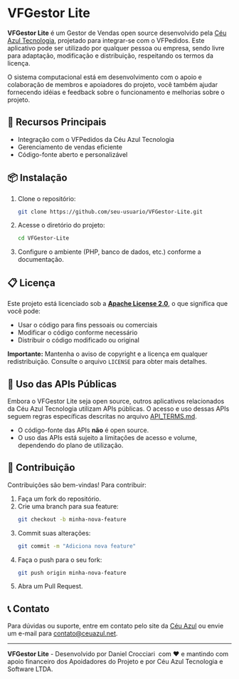 # VFGestor Lite

**VFGestor Lite** é um Gestor de Vendas open source desenvolvido pela [Céu Azul Tecnologia](https://www.ceuazul.net), projetado para integrar-se com o VFPedidos. Este aplicativo pode ser utilizado por qualquer pessoa ou empresa, sendo livre para adaptação, modificação e distribuição, respeitando os termos da licença.

O sistema computacional está em desenvolvimento com o apoio e colaboração de membros e apoiadores do projeto, você também ajudar fornecendo idéias e feedback sobre o funcionamento e melhorias sobre o projeto.

## 🚀 Recursos Principais

- Integração com o VFPedidos da Céu Azul Tecnologia
- Gerenciamento de vendas eficiente
- Código-fonte aberto e personalizável

## 📦 Instalação

1. Clone o repositório:
   ```bash
   git clone https://github.com/seu-usuario/VFGestor-Lite.git
   ```
2. Acesse o diretório do projeto:
   ```bash
   cd VFGestor-Lite
   ```
3. Configure o ambiente (PHP, banco de dados, etc.) conforme a documentação.

## 📋 Licença

Este projeto está licenciado sob a **[Apache License 2.0](LICENSE)**, o que significa que você pode:

- Usar o código para fins pessoais ou comerciais
- Modificar o código conforme necessário
- Distribuir o código modificado ou original

**Importante:** Mantenha o aviso de copyright e a licença em qualquer redistribuição. Consulte o arquivo `LICENSE` para obter mais detalhes.

## 🔗 Uso das APIs Públicas

Embora o VFGestor Lite seja open source, outros aplicativos relacionados da Céu Azul Tecnologia utilizam APIs públicas. O acesso e uso dessas APIs seguem regras específicas descritas no arquivo [API\_TERMS.md](API_TERMS.md).

- O código-fonte das APIs **não** é open source.
- O uso das APIs está sujeito a limitações de acesso e volume, dependendo do plano de utilização.

## 🤝 Contribuição

Contribuições são bem-vindas! Para contribuir:

1. Faça um fork do repositório.
2. Crie uma branch para sua feature:
   ```bash
   git checkout -b minha-nova-feature
   ```
3. Commit suas alterações:
   ```bash
   git commit -m "Adiciona nova feature"
   ```
4. Faça o push para o seu fork:
   ```bash
   git push origin minha-nova-feature
   ```
5. Abra um Pull Request.

## 📞 Contato

Para dúvidas ou suporte, entre em contato pelo site da [Céu Azul](https://www.ceuazul.net) ou envie um e-mail para [contato@ceuazul.net](mailto\:contato@ceuazul.net).

---

**VFGestor Lite** - Desenvolvido por Daniel Crocciari  com ❤️ e mantindo com apoio financeiro dos Apoidadores do Projeto e por Céu Azul Tecnologia e Software LTDA.

